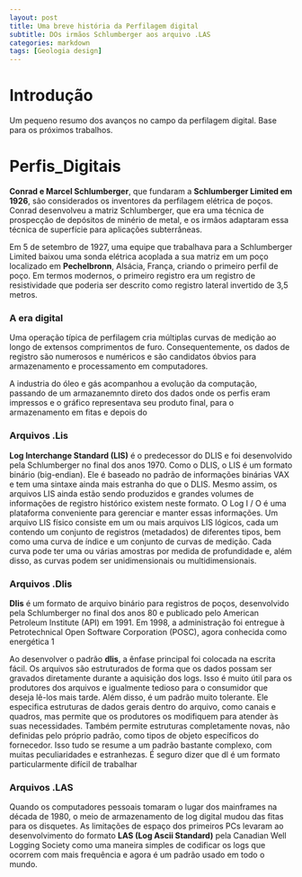 ```yaml
---
layout: post
title: Uma breve história da Perfilagem digital
subtitle: DOs irmãos Schlumberger aos arquivo .LAS
categories: markdown
tags: [Geologia design]
---
```


# Introdução

Um pequeno resumo dos avanços no campo da perfilagem digital.
Base para os próximos trabalhos.


# Perfis_Digitais

**Conrad e Marcel Schlumberger**, que fundaram a **Schlumberger Limited em 1926**, são considerados os inventores da perfilagem elétrica de poços.
Conrad desenvolveu a matriz Schlumberger, que era uma técnica de prospecção de depósitos de minério de metal, e os irmãos adaptaram essa técnica de superfície para aplicações subterrâneas.

Em 5 de setembro de 1927, uma equipe que trabalhava para a Schlumberger Limited baixou uma sonda elétrica acoplada a sua matriz em um poço localizado em **Pechelbronn**, Alsácia, França, criando o primeiro perfil de poço. Em termos modernos, o primeiro registro era um registro de resistividade que poderia ser descrito como registro lateral invertido de 3,5 metros. 

### A era digital

Uma operação típica de perfilagem cria múltiplas curvas de medição ao longo de extensos comprimentos de furo. Consequentemente, os dados de registro são numerosos e numéricos e são candidatos óbvios para armazenamento e processamento em  computadores.

A industria do óleo e gás acompanhou a evolução da computação, passando de um armazanemnto direto dos dados onde os perfis eram impressos e o gráfico representava seu produto final, para o armazenamento em fitas e depois do 


### Arquivos .Lis

**Log Interchange Standard (LIS)** é o predecessor do DLIS e foi desenvolvido pela Schlumberger no final dos anos 1970.
Como o DLIS, o LIS é um formato binário (big-endian). Ele é baseado no padrão de informações binárias VAX e tem uma sintaxe ainda mais estranha do que o DLIS.
Mesmo assim, os arquivos LIS ainda estão sendo produzidos e grandes volumes de informações de registro histórico existem neste formato. O Log I / O é uma plataforma conveniente para gerenciar e manter essas informações.
Um arquivo LIS físico consiste em um ou mais arquivos LIS lógicos, cada um contendo um conjunto de registros (metadados) de diferentes tipos, bem como uma curva de índice e um conjunto de curvas de medição. Cada curva pode ter uma ou várias amostras por medida de profundidade e, além disso, as curvas podem ser unidimensionais ou multidimensionais.

### Arquivos .Dlis

**Dlis** é um formato de arquivo binário para registros de poços, desenvolvido pela Schlumberger no final dos anos 80 e publicado pelo American Petroleum Institute (API) em 1991. Em 1998, a administração foi entregue à Petrotechnical Open Software Corporation (POSC), agora conhecida como energética 1

Ao desenvolver o padrão **dlis**, a ênfase principal foi colocada na escrita fácil. Os arquivos são estruturados de forma que os dados possam ser gravados diretamente durante a aquisição dos logs. Isso é muito útil para os produtores dos arquivos e igualmente tedioso para o consumidor que deseja lê-los mais tarde. Além disso, é um padrão muito tolerante. Ele especifica estruturas de dados gerais dentro do arquivo, como canais e quadros, mas permite que os produtores os modifiquem para atender às suas necessidades. Também permite estruturas completamente novas, não definidas pelo próprio padrão, como tipos de objeto específicos do fornecedor. Isso tudo se resume a um padrão bastante complexo, com muitas peculiaridades e estranhezas. É seguro dizer que dl é um formato particularmente difícil de trabalhar

### Arquivos .LAS

Quando os computadores pessoais tomaram o lugar dos mainframes na década de 1980, o meio de armazenamento de log digital mudou das fitas para os disquetes. As limitações de espaço dos primeiros PCs levaram ao desenvolvimento do formato **LAS (Log Ascii Standard)** pela Canadian Well Logging Society como uma maneira simples de codificar os logs que ocorrem com mais frequência e agora é um padrão usado em todo o mundo.